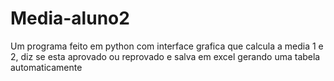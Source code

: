 # Media-aluno2
 Um programa feito em python com interface grafica que calcula a media 1 e 2,  diz se esta aprovado ou reprovado e salva em excel gerando uma tabela automaticamente
